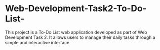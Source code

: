 # Web-Development-Task2-To-Do-List-
This project is a To-Do List web application developed as part of Web Development Task 2. It allows users to manage their daily tasks through a simple and interactive interface.
